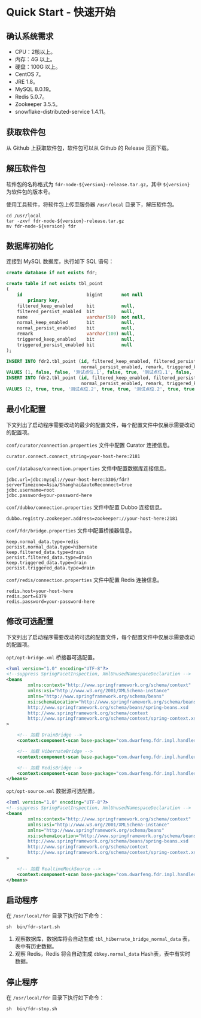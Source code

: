 # Quick Start - 快速开始

## 确认系统需求

- CPU：2核以上。
- 内存：4G 以上。
- 硬盘：100G 以上。
- CentOS 7。
- JRE 1.8。
- MySQL 8.0.19。
- Redis 5.0.7。
- Zookeeper 3.5.5。
- snowflake-distributed-service 1.4.11。

## 获取软件包

从 Github 上获取软件包，软件包可以从 Github 的 Release 页面下载。

## 解压软件包

软件包的名称格式为 `fdr-node-${version}-release.tar.gz`，其中 `${version}` 为软件包的版本号。

使用工具软件，将软件包上传至服务器 `/usr/local` 目录下，解压软件包。

```shell
cd /usr/local
tar -zxvf fdr-node-${version}-release.tar.gz
mv fdr-node-${version} fdr
```

## 数据库初始化

连接到 MySQL 数据库，执行如下 SQL 语句：

```sql
create database if not exists fdr;

create table if not exists tbl_point
(
    id                        bigint       not null
        primary key,
    filtered_keep_enabled     bit          null,
    filtered_persist_enabled  bit          null,
    name                      varchar(50)  not null,
    normal_keep_enabled       bit          null,
    normal_persist_enabled    bit          null,
    remark                    varchar(100) null,
    triggered_keep_enabled    bit          null,
    triggered_persist_enabled bit          null
);

INSERT INTO fdr2.tbl_point (id, filtered_keep_enabled, filtered_persist_enabled, name, normal_keep_enabled,
                            normal_persist_enabled, remark, triggered_keep_enabled, triggered_persist_enabled)
VALUES (1, false, false, '测试点位.1', false, true, '测试点位.1', false, false);
INSERT INTO fdr2.tbl_point (id, filtered_keep_enabled, filtered_persist_enabled, name, normal_keep_enabled,
                            normal_persist_enabled, remark, triggered_keep_enabled, triggered_persist_enabled)
VALUES (2, true, true, '测试点位.2', true, true, '测试点位.2', true, true);
```

## 最小化配置

下文列出了启动程序需要改动的最少的配置文件，每个配置文件中仅展示需要改动的配置项。

`conf/curator/connection.properties` 文件中配置 Curator 连接信息。

```properties
curator.connect.connect_string=your-host-here:2181
```

`conf/database/connection.properties` 文件中配置数据库连接信息。

```properties
jdbc.url=jdbc:mysql://your-host-here:3306/fdr?serverTimezone=Asia/Shanghai&autoReconnect=true
jdbc.username=root
jdbc.password=your-password-here
```

`conf/dubbo/connection.properties` 文件中配置 Dubbo 连接信息。

```properties
dubbo.registry.zookeeper.address=zookeeper://your-host-here:2181
```

`conf/fdr/bridge.properties` 文件中配置桥接器信息。

```properties
keep.normal_data.type=redis
persist.normal_data.type=hibernate
keep.filtered_data.type=drain
persist.filtered_data.type=drain
keep.triggered_data.type=drain
persist.triggered_data.type=drain
```

`conf/redis/connection.properties` 文件中配置 Redis 连接信息。

```properties
redis.host=your-host-here
redis.port=6379
redis.password=your-password-here
```

## 修改可选配置

下文列出了启动程序需要改动的可选的配置文件，每个配置文件中仅展示需要改动的配置项。

`opt/opt-bridge.xml` 桥接器可选配置。

```xml
<?xml version="1.0" encoding="UTF-8"?>
<!--suppress SpringFacetInspection, XmlUnusedNamespaceDeclaration -->
<beans
        xmlns:context="http://www.springframework.org/schema/context"
        xmlns:xsi="http://www.w3.org/2001/XMLSchema-instance"
        xmlns="http://www.springframework.org/schema/beans"
        xsi:schemaLocation="http://www.springframework.org/schema/beans
        http://www.springframework.org/schema/beans/spring-beans.xsd
        http://www.springframework.org/schema/context
        http://www.springframework.org/schema/context/spring-context.xsd"
>

    <!-- 加载 DrainBridge -->
    <context:component-scan base-package="com.dwarfeng.fdr.impl.handler.bridge.drain"/>

    <!-- 加载 HibernateBridge -->
    <context:component-scan base-package="com.dwarfeng.fdr.impl.handler.bridge.hibernate"/>

    <!-- 加载 RedisBridge -->
    <context:component-scan base-package="com.dwarfeng.fdr.impl.handler.bridge.redis"/>
</beans>
```

`opt/opt-source.xml` 数据源可选配置。

```xml
<?xml version="1.0" encoding="UTF-8"?>
<!--suppress SpringFacetInspection, XmlUnusedNamespaceDeclaration -->
<beans
        xmlns:context="http://www.springframework.org/schema/context"
        xmlns:xsi="http://www.w3.org/2001/XMLSchema-instance"
        xmlns="http://www.springframework.org/schema/beans"
        xsi:schemaLocation="http://www.springframework.org/schema/beans
        http://www.springframework.org/schema/beans/spring-beans.xsd
        http://www.springframework.org/schema/context
        http://www.springframework.org/schema/context/spring-context.xsd"
>

    <!-- 加载 RealtimeMockSource -->
    <context:component-scan base-package="com.dwarfeng.fdr.impl.handler.source.mock.realtime"/>
</beans>
```

## 启动程序

在 `/usr/local/fdr` 目录下执行如下命令：

```shell
sh  bin/fdr-start.sh
```

1. 观察数据库，数据库将会自动生成 `tbl_hibernate_bridge_normal_data` 表，表中有历史数据。
2. 观察 Redis，Redis 将会自动生成 `dbkey.normal_data` Hash表，表中有实时数据。

## 停止程序

在 `/usr/local/fdr` 目录下执行如下命令：

```shell
sh  bin/fdr-stop.sh
```
